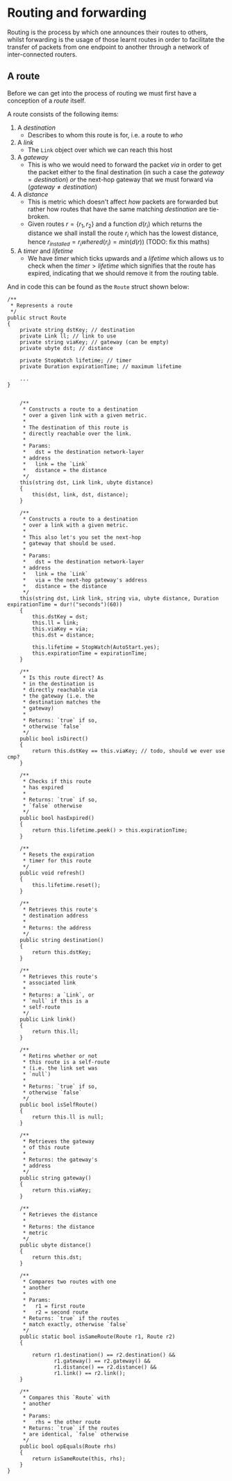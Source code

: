Routing and forwarding
======================

Routing is the process by which one announces their routes to others, whilst forwarding is
the usage of those learnt routes in order to facilitate the transfer of packets from one
endpoint to another through a network of inter-connected routers.

## A route

Before we can get into the process of routing we must first have a conception of a _route_
itself.

A route consists of the following items:

1. A _destination_
    * Describes to whom this route is for, i.e. a route to _who_
2. A _link_
    * The `Link` object over which we can reach this host
3. A _gateway_
    * This is who we would need to forward the packet _via_ in
    order to get the packet either to the final destination (in
    such a case the $gateway = destination$) _or_ the next-hop
    gateway that we must forward via ($gateway \neq destination$)
4. A _distance_
    * This is metric which doesn't affect _how_ packets are
    forwarded but rather how routes that have the same matching
    _destination_ are tie-broken.
    * Given routes $r= \{r_1, r_2\}$ and a function $d(r_i)$
    which returns the distance we shall install the route $r_i$
    which has the lowest distance, hence $r_{installed} = r_i where d(r_i) = min(d(r))$ (TODO: fix this maths)
5. A _timer_ and _lifetime_
    * We have _timer_ which ticks upwards and a _lifetime_
    which allows us to check when the $timer > lifetime$ which
    signifies that the route has expired, indicating that
    we should remove it from the routing table.

And in code this can be found as the `Route` struct shown below:

```{.numberLines .d}
/** 
 * Represents a route
 */
public struct Route
{
    private string dstKey; // destination
    private Link ll; // link to use
    private string viaKey; // gateway (can be empty)
    private ubyte dst; // distance

    private StopWatch lifetime; // timer
    private Duration expirationTime; // maximum lifetime

    ...
}
```

```{.numberLines .d}

    /** 
     * Constructs a route to a destination
     * over a given link with a given metric.
     *
     * The destination of this route is
     * directly reachable over the link.
     *
     * Params:
     *   dst = the destination network-layer
     * address
     *   link = the `Link`
     *   distance = the distance
     */
    this(string dst, Link link, ubyte distance)
    {
        this(dst, link, dst, distance);
    }

    /** 
     * Constructs a route to a destination
     * over a link with a given metric.
     *
     * This also let's you set the next-hop
     * gateway that should be used.
     *
     * Params:
     *   dst = the destination network-layer
     * address
     *   link = the `Link`
     *   via = the next-hop gateway's address
     *   distance = the distance
     */
    this(string dst, Link link, string via, ubyte distance, Duration expirationTime = dur!("seconds")(60))
    {
        this.dstKey = dst;
        this.ll = link;
        this.viaKey = via;
        this.dst = distance;

        this.lifetime = StopWatch(AutoStart.yes);
        this.expirationTime = expirationTime;
    }

    /** 
     * Is this route direct? As
     * in the destination is
     * directly reachable via
     * the gateway (i.e. the
     * destination matches the
     * gateway)
     *
     * Returns: `true` if so,
     * otherwise `false`
     */
    public bool isDirect()
    {
        return this.dstKey == this.viaKey; // todo, should we ever use cmp?
    }

    /** 
     * Checks if this route
     * has expired
     *
     * Returns: `true` if so,
     * `false` otherwise
     */
    public bool hasExpired()
    {
        return this.lifetime.peek() > this.expirationTime;
    }

    /** 
     * Resets the expiration
     * timer for this route
     */
    public void refresh()
    {
        this.lifetime.reset();
    }

    /** 
     * Retrieves this route's
     * destination address
     *
     * Returns: the address
     */
    public string destination()
    {
        return this.dstKey;
    }

    /** 
     * Retrieves this route's
     * associated link
     *
     * Returns: a `Link`, or
     * `null` if this is a 
     * self-route
     */
    public Link link()
    {
        return this.ll;
    }

    /** 
     * Retirns whether or not
     * this route is a self-route
     * (i.e. the link set was
     * `null`)
     *
     * Returns: `true` if so,
     * otherwise `false`
     */
    public bool isSelfRoute()
    {
        return this.ll is null;
    }

    /** 
     * Retrieves the gateway
     * of this route
     *
     * Returns: the gateway's
     * address
     */
    public string gateway()
    {
        return this.viaKey;
    }

    /** 
     * Retrieves the distance
     *
     * Returns: the distance
     * metric
     */
    public ubyte distance()
    {
        return this.dst;
    }

    /** 
     * Compares two routes with one
     * another
     *
     * Params:
     *   r1 = first route
     *   r2 = second route
     * Returns: `true` if the routes
     * match exactly, otherwise `false`
     */
    public static bool isSameRoute(Route r1, Route r2)
    {

        return r1.destination() == r2.destination() &&
               r1.gateway() == r2.gateway() && 
               r1.distance() == r2.distance() &&
               r1.link() == r2.link();
    }

    /** 
     * Compares this `Route` with
     * another
     *
     * Params:
     *   rhs = the other route
     * Returns: `true` if the routes
     * are identical, `false` otherwise
     */
    public bool opEquals(Route rhs)
    {
        return isSameRoute(this, rhs);
    }
}
```